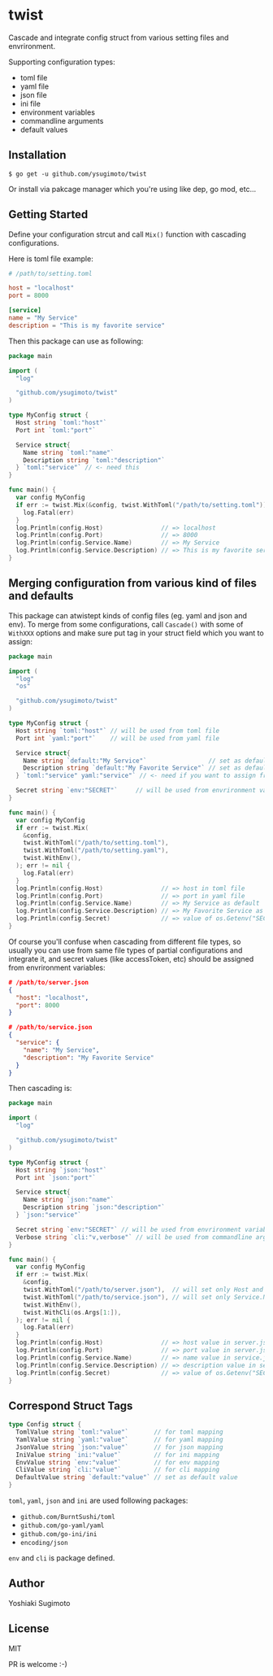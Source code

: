 # twist

Cascade and integrate config struct from various setting files and envrironment.

Supporting configuration types:

- toml file
- yaml file
- json file
- ini file
- environment variables
- commandline arguments
- default values

## Installation

```
$ go get -u github.com/ysugimoto/twist
```

Or install via pakcage manager which you're using like dep, go mod, etc...

## Getting Started

Define your configuration strcut and call `Mix()` function with cascading configurations.

Here is toml file example:

```toml
# /path/to/setting.toml

host = "localhost"
port = 8000

[service]
name = "My Service"
description = "This is my favorite service"
```

Then this package can use as following:

```Go
package main

import (
  "log"

  "github.com/ysugimoto/twist"
)

type MyConfig struct {
  Host string `toml:"host"`
  Port int `toml:"port"`

  Service struct{
    Name string `toml:"name"`
    Description string `toml:"description"`
  } `toml:"service"` // <- need this
}

func main() {
  var config MyConfig
  if err := twist.Mix(&config, twist.WithToml("/path/to/setting.toml")); err != nil {
    log.Fatal(err)
  }
  log.Println(config.Host)                // => localhost
  log.Println(config.Port)                // => 8000
  log.Println(config.Service.Name)        // => My Service
  log.Println(config.Service.Description) // => This is my favorite service
}
```

## Merging configuration from various kind of files and defaults

This package can atwistept kinds of config files (eg. yaml and json and env).
To merge from some configurations, call `Cascade()` with some of `WithXXX` options and make sure put tag in your struct field which you want to assign:

```Go
package main

import (
  "log"
  "os"

  "github.com/ysugimoto/twist"
)

type MyConfig struct {
  Host string `toml:"host"` // will be used from toml file
  Port int `yaml:"port"`    // will be used from yaml file

  Service struct{
    Name string `default:"My Service"`                 // set as default
    Description string `default:"My Favorite Service"` // set as default
  } `toml:"service" yaml:"service"` // <- need if you want to assign from multiple files

  Secret string `env:"SECRET"`     // will be used from envrironment variable
}

func main() {
  var config MyConfig
  if err := twist.Mix(
    &config,
    twist.WithToml("/path/to/setting.toml"),
    twist.WithToml("/path/to/setting.yaml"),
    twist.WithEnv(),
  ); err != nil {
    log.Fatal(err)
  }
  log.Println(config.Host)                // => host in toml file
  log.Println(config.Port)                // => port in yaml file 
  log.Println(config.Service.Name)        // => My Service as default
  log.Println(config.Service.Description) // => My Favorite Service as default
  log.Println(config.Secret)              // => value of os.Getenv("SECRET")
}
```

Of course you'll confuse when cascading from different file types, so usually you can use from same file types of partial configurations and integrate it, and secret values (like accessToken, etc) should be assigned from envrironment variables:

```json
# /path/to/server.json
{
  "host": "localhost",
  "port": 8000
}

# /path/to/service.json
{
  "service": {
    "name": "My Service",
    "description": "My Favorite Service"
  }
}
```

Then cascading is:

```Go
package main

import (
  "log"

  "github.com/ysugimoto/twist"
)

type MyConfig struct {
  Host string `json:"host"`
  Port int `json:"port"`

  Service struct{
    Name string `json:"name"`
    Description string `json:"description"`
  } `json:"service"`

  Secret string `env:"SECRET"` // will be used from envrironment variable
  Verbose string `cli:"v,verbose"` // will be used from commandline arguments
}

func main() {
  var config MyConfig
  if err := twist.Mix(
    &config,
    twist.WithToml("/path/to/server.json"),  // will set only Host and Port
    twist.WithToml("/path/to/service.json"), // will set only Service.Name and Service.Description
    twist.WithEnv(),
    twist.WithCli(os.Args[1:]),
  ); err != nil {
    log.Fatal(err)
  }
  log.Println(config.Host)                // => host value in server.json
  log.Println(config.Port)                // => port value in server.json
  log.Println(config.Service.Name)        // => name value in service.json
  log.Println(config.Service.Description) // => description value in service.json
  log.Println(config.Secret)              // => value of os.Getenv("SECRET")
}
```

## Correspond Struct Tags

```Go
type Config struct {
  TomlValue string `toml:"value"`       // for toml mapping
  YamlValue string `yaml:"value"`       // for yaml mapping
  JsonValue string `json:"value"`       // for json mapping
  IniValue string `ini:"value"`         // for ini mapping
  EnvValue string `env:"value"`         // for env mapping
  CliValue string `cli:"value"`         // for cli mapping
  DefaultValue string `default:"value"` // set as default value
}
```

`toml`, `yaml`, `json` and `ini` are used following packages:

- `github.com/BurntSushi/toml`
- `github.com/go-yaml/yaml`
- `github.com/go-ini/ini`
- `encoding/json`

`env` and `cli` is package defined.

## Author

Yoshiaki Sugimoto

## License

MIT



PR is welcome :-)
